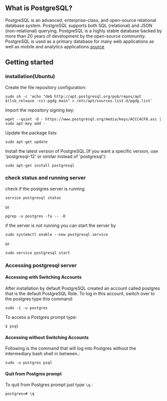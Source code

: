 ## What is PostgreSQL?
PostgreSQL is an advanced, enterprise-class, and open-source relational database system. PostgreSQL supports both SQL (relational) and JSON (non-relational) querying. PostgreSQL is a highly stable database backed by more than 20 years of development by the open-source community. PostgreSQL is used as a primary database for many web applications as well as mobile and analytics applications.[source](https://www.postgresqltutorial.com/what-is-postgresql/)

## Getting started

### installation(Ubuntu)

Create the file repository configuration:
```ssh
sudo sh -c 'echo "deb http://apt.postgresql.org/pub/repos/apt $(lsb_release -cs)-pgdg main" > /etc/apt/sources.list.d/pgdg.list'
```
Import the repository signing key:
```ssh
wget --quiet -O - https://www.postgresql.org/media/keys/ACCC4CF8.asc | sudo apt-key add -
```
Update the package lists:
```ssh
sudo apt-get update
```
Install the latest version of PostgreSQL.(If you want a specific version, use 'postgresql-12' or similar instead of 'postgresql'):
```ssh
sudo apt-get install postgresql
```

### check status and running server

check if the postgres server is running
```ssh
service postgresql status
```
or
```ssh
pgrep -u postgres -fa -- -D
```
if the server is not running you can start the server by 
```ssh
sudo systemctl enable --now postgresql.service
```
or 
```ssh
sudo service postgresql start
```

### Accessing postgresql server

#### Accessing with Switching Accounts

After installation by default PostgreSQL created an account called postgres that is the default PostgreSQL Role. To log in this account, switch over to the postgres type this command:
```ssh
sudo -i -u postgres
```
To access a Postgres prompt type:
```ssh
$ psql
```

#### Accessing without Switching Accounts

Following is the command that will log into Postgres without the intermediary bash shell in between.:
```ssh
sudo -u postgres psql
```
#### Quit from Postgres prompt

To quit from Postgres prompt just type `\q` :
```ssh
postgres=# \q
```
